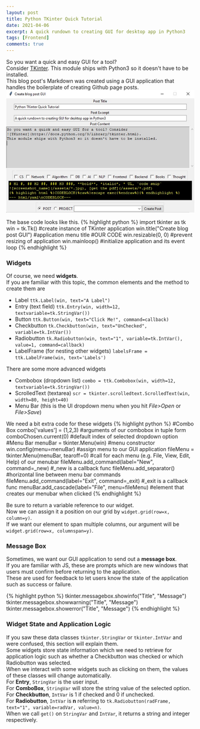 ```yaml
---
layout: post
title: Python TKinter Quick Tutorial
date: 2021-04-06
excerpt: A quick rundown to creating GUI for desktop app in Python3
tags: [Frontend]
comments: true
---
```

So you want a quick and easy GUI for a tool?\
Consider [TKinter](https://docs.python.org/3/library/tkinter.html). 
This module ships with Python3 so it doesn't have to be installed.\
This blog post's Markdown was created using a GUI application that handles the boilerplate of creating Github page posts. 
![Create Blog Post GUI](https://raw.githubusercontent.com/kearychang/kearychang.github.io/master/assets/post-project/createPostGUI.jpg)

The base code looks like this.
{% highlight python %}
import tkinter as tk
win = tk.Tk()  #create instance of TKinter application
win.title("Create blog post GUI") #application menu title
#OUR CODE
win.resizable(0, 0) #prevent resizing of application
win.mainloop()  #initialize application and its event loop
{% endhighlight %}

### Widgets ###
Of course, we need **widgets**.\
If you are familiar with this topic, the common elements and the method to create them are
* Label `ttk.Label(win, text="A Label")`
* Entry (text field) `ttk.Entry(win, width=12, textvariable=tk.StringVar())`
* Button `ttk.Button(win, text="Click Me!", command=callback)`
* Checkbutton `tk.Checkbutton(win, text="UnChecked", variable=tk.IntVar())`
* Radiobutton `tk.Radiobutton(win, text="1", variable=tk.IntVar(), value=1, command=callback)`
* LabelFrame (for nesting other widgets) `labelsFrame = ttk.LabelFrame(win, text='Labels')`

There are some more advanced widgets
* Combobox (dropdown list) `combo = ttk.Combobox(win, width=12, textvariable=tk.StringVar())`
* ScrolledText (textarea) `scr = tkinter.scrolledtext.ScrolledText(win, width=80, height=40)`
* Menu Bar (this is the UI dropdown menu when you hit *File>Open* or *File>Save*)

We need a bit extra code for these widgets
{% highlight python %}
#Combo Box
combo['values'] = (1,2,3) #arguments of our combobox in tuple form
comboChosen.current(0) #default index of selected dropdown option
#Menu Bar
menuBar = tkinter.Menu(win) #menu constructor
win.config(menu=menuBar) #assign menu to our GUI application
fileMenu = tkinter.Menu(menuBar, tearoff=0) #call for each menu (e.g. File, View, Edit, Help) of our menubar
fileMenu.add_command(label="New", command=_new) #_new is a callback func
fileMenu.add_separator() #horizontal line between menu bar commands
fileMenu.add_command(label="Exit", command=_exit) #_exit is a callback func
menuBar.add_cascade(label="File", menu=fileMenu) #element that creates our menubar when clicked
{% endhighlight %}

Be sure to return a variable reference to our widget.\
Now we can assign it a position on our grid by `widget.grid(row=x, column=y)`.\
If we want our element to span multiple columns, our argument will be `widget.grid(row=x, columnspan=y)`.

### Message Box ###
Sometimes, we want our GUI application to send out a **message box**.\
If you are familiar with JS, these are prompts which are new windows that users must confirm before returning to the application.\
These are used for feedback to let users know the state of the application such as success or failure.

{% highlight python %}
tkinter.messagebox.showinfo("Title", "Message")
tkinter.messagebox.showwarning("Title", "Message")
tkinter.messagebox.showerror("Title", "Message")
{% endhighlight %}

### Widget State and Application Logic ###
If you saw these data classes `tkinter.StringVar` or `tkinter.IntVar` and were confused, this section will explain them.\
Some widgets store state information which we need to retrieve for application logic such as whether a Checkbutton was checked or which Radiobutton was selected.\
When we interact with some widgets such as clicking on them, the values of these classes will change automatically.\
For **Entry**, `StringVar` is the user input.\
For **ComboBox**, `StringVar` will store the string value of the selected option.\
For **Checkbutton**, `IntVar` is 1 if checked and 0 if unchecked.\
For **Radiobutton**, `IntVar` is **n** referring to `tk.Radiobutton(radFrame, text="1", variable=radVar, value=n)`.\
When we call `get()` on `StringVar` and `IntVar`, it returns a string and integer respectively. 